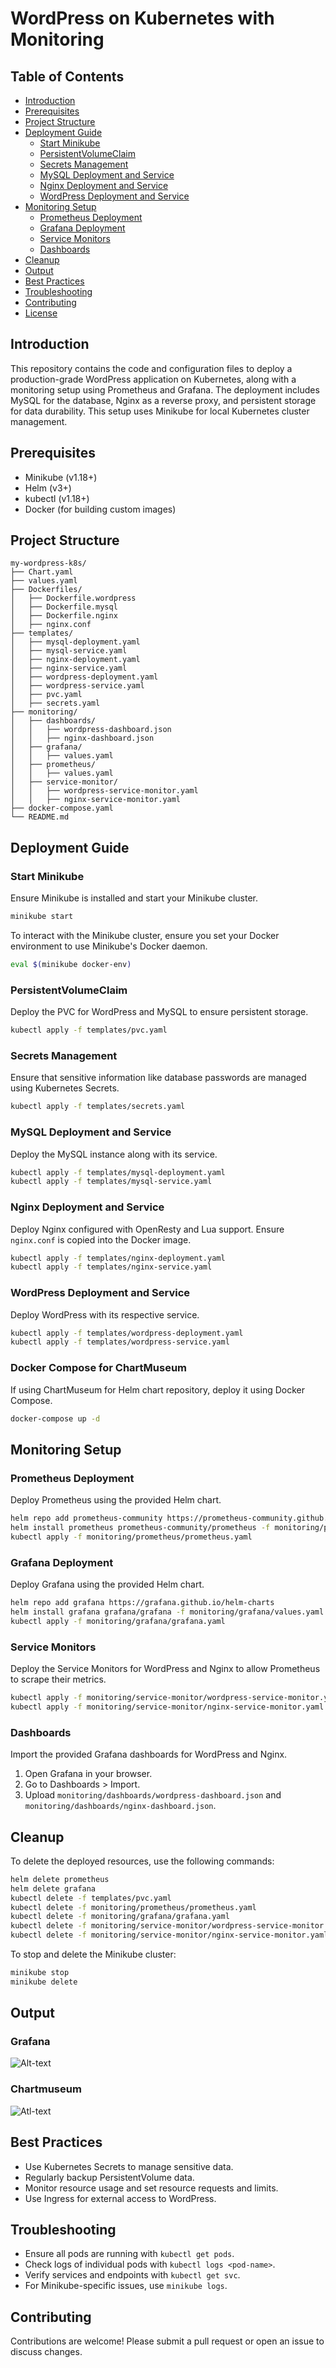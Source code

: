 # WordPress on Kubernetes with Monitoring

## Table of Contents
- [Introduction](#introduction)
- [Prerequisites](#prerequisites)
- [Project Structure](#project-structure)
- [Deployment Guide](#deployment-guide)
  - [Start Minikube](#start-minikube)
  - [PersistentVolumeClaim](#persistentvolumeclaim)
  - [Secrets Management](#secrets-management)
  - [MySQL Deployment and Service](#mysql-deployment-and-service)
  - [Nginx Deployment and Service](#nginx-deployment-and-service)
  - [WordPress Deployment and Service](#wordpress-deployment-and-service)
- [Monitoring Setup](#monitoring-setup)
  - [Prometheus Deployment](#prometheus-deployment)
  - [Grafana Deployment](#grafana-deployment)
  - [Service Monitors](#service-monitors)
  - [Dashboards](#dashboards)
- [Cleanup](#cleanup)
- [Output](#Output)
- [Best Practices](#best-practices)
- [Troubleshooting](#troubleshooting)
- [Contributing](#contributing)
- [License](#license)

## Introduction
This repository contains the code and configuration files to deploy a production-grade WordPress application on Kubernetes, along with a monitoring setup using Prometheus and Grafana. The deployment includes MySQL for the database, Nginx as a reverse proxy, and persistent storage for data durability. This setup uses Minikube for local Kubernetes cluster management.

## Prerequisites
- Minikube (v1.18+)
- Helm (v3+)
- kubectl (v1.18+)
- Docker (for building custom images)

## Project Structure
```
my-wordpress-k8s/
├── Chart.yaml
├── values.yaml
├── Dockerfiles/
│   ├── Dockerfile.wordpress
│   ├── Dockerfile.mysql
│   ├── Dockerfile.nginx
│   ├── nginx.conf
├── templates/
│   ├── mysql-deployment.yaml
│   ├── mysql-service.yaml
│   ├── nginx-deployment.yaml
│   ├── nginx-service.yaml
│   ├── wordpress-deployment.yaml
│   ├── wordpress-service.yaml
│   ├── pvc.yaml
│   ├── secrets.yaml
├── monitoring/
│   ├── dashboards/
│   │   ├── wordpress-dashboard.json
│   │   ├── nginx-dashboard.json
│   ├── grafana/
│   │   ├── values.yaml
│   ├── prometheus/
│   │   ├── values.yaml
│   ├── service-monitor/
│   │   ├── wordpress-service-monitor.yaml
│   │   ├── nginx-service-monitor.yaml
├── docker-compose.yaml
└── README.md
```

## Deployment Guide

### Start Minikube
Ensure Minikube is installed and start your Minikube cluster.

```bash
minikube start
```

To interact with the Minikube cluster, ensure you set your Docker environment to use Minikube's Docker daemon.

```bash
eval $(minikube docker-env)
```

### PersistentVolumeClaim
Deploy the PVC for WordPress and MySQL to ensure persistent storage.

```bash
kubectl apply -f templates/pvc.yaml
```

### Secrets Management
Ensure that sensitive information like database passwords are managed using Kubernetes Secrets.

```bash
kubectl apply -f templates/secrets.yaml
```

### MySQL Deployment and Service
Deploy the MySQL instance along with its service.

```bash
kubectl apply -f templates/mysql-deployment.yaml
kubectl apply -f templates/mysql-service.yaml
```

### Nginx Deployment and Service
Deploy Nginx configured with OpenResty and Lua support. Ensure `nginx.conf` is copied into the Docker image.

```bash
kubectl apply -f templates/nginx-deployment.yaml
kubectl apply -f templates/nginx-service.yaml
```

### WordPress Deployment and Service
Deploy WordPress with its respective service.

```bash
kubectl apply -f templates/wordpress-deployment.yaml
kubectl apply -f templates/wordpress-service.yaml
```

### Docker Compose for ChartMuseum
If using ChartMuseum for Helm chart repository, deploy it using Docker Compose.

```bash
docker-compose up -d
```

## Monitoring Setup

### Prometheus Deployment
Deploy Prometheus using the provided Helm chart.

```bash
helm repo add prometheus-community https://prometheus-community.github.io/helm-charts
helm install prometheus prometheus-community/prometheus -f monitoring/prometheus/values.yaml
kubectl apply -f monitoring/prometheus/prometheus.yaml
```

### Grafana Deployment
Deploy Grafana using the provided Helm chart.

```bash
helm repo add grafana https://grafana.github.io/helm-charts
helm install grafana grafana/grafana -f monitoring/grafana/values.yaml
kubectl apply -f monitoring/grafana/grafana.yaml
```

### Service Monitors
Deploy the Service Monitors for WordPress and Nginx to allow Prometheus to scrape their metrics.

```bash
kubectl apply -f monitoring/service-monitor/wordpress-service-monitor.yaml
kubectl apply -f monitoring/service-monitor/nginx-service-monitor.yaml
```

### Dashboards
Import the provided Grafana dashboards for WordPress and Nginx.

1. Open Grafana in your browser.
2. Go to Dashboards > Import.
3. Upload `monitoring/dashboards/wordpress-dashboard.json` and `monitoring/dashboards/nginx-dashboard.json`.

## Cleanup
To delete the deployed resources, use the following commands:

```bash
helm delete prometheus
helm delete grafana
kubectl delete -f templates/pvc.yaml
kubectl delete -f monitoring/prometheus/prometheus.yaml
kubectl delete -f monitoring/grafana/grafana.yaml
kubectl delete -f monitoring/service-monitor/wordpress-service-monitor.yaml
kubectl delete -f monitoring/service-monitor/nginx-service-monitor.yaml
```

To stop and delete the Minikube cluster:

```bash
minikube stop
minikube delete
```

## Output
### Grafana
![Alt-text](./Output/Screenshot%20from%202024-06-21%2021-52-01.png)

### Chartmuseum
![Atl-text](./Output/Screenshot%20from%202024-06-21%2022-50-58.png)



## Best Practices
- Use Kubernetes Secrets to manage sensitive data.
- Regularly backup PersistentVolume data.
- Monitor resource usage and set resource requests and limits.
- Use Ingress for external access to WordPress.

## Troubleshooting
- Ensure all pods are running with `kubectl get pods`.
- Check logs of individual pods with `kubectl logs <pod-name>`.
- Verify services and endpoints with `kubectl get svc`.
- For Minikube-specific issues, use `minikube logs`.

## Contributing
Contributions are welcome! Please submit a pull request or open an issue to discuss changes.
